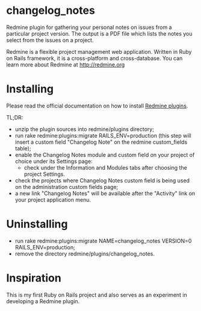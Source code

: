 changelog_notes
===============

Redmine plugin for gathering your personal notes on issues from a particular project version. The output is a PDF file which lists the notes you select from the issues on a project.

Redmine is a flexible project management web application. Written in Ruby on Rails framework, it is a cross-platform and cross-database.
You can learn more about Redmine at http://redmine.org

Installing
==========

Please read the official documentation on how to install [Redmine plugins](http://www.redmine.org/projects/redmine/wiki/Plugins "Redmine plugins").

TL;DR:

- unzip the plugin sources into redmine/plugins directory;
- run rake redmine:plugins:migrate RAILS_ENV=production (this step will insert a custom field "Changelog Note" on the redmine custom_fields table);
- enable the Changelog Notes module and custom field on your project of choice under its Settings page:
  - check under the Information and Modules tabs after choosing the project Settings.
- check the projects where Changelog Notes custom field is being used on the administration custom fields page;
- a new link "Changelog Notes" will be available after the "Activity" link on your project application menu.

Uninstalling
============

- run rake redmine:plugins:migrate NAME=changelog_notes VERSION=0 RAILS_ENV=production;
- remove the directory redmine/plugins/changelog_notes.

Inspiration
===========
This is my first Ruby on Rails project and also serves as an experiment in developing a Redmine plugin.
